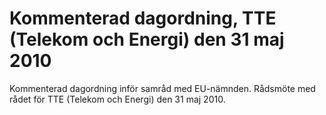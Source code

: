 # Kommenterad dagordning, TTE (Telekom och Energi) den 31 maj 2010

Kommenterad dagordning inför samråd med EU-nämnden. Rådsmöte med rådet för TTE (Telekom och Energi) den 31 maj 2010.
